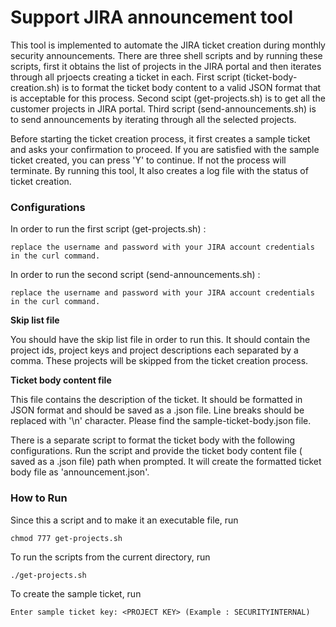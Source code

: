 # Support JIRA announcement tool

This tool is implemented to automate the JIRA ticket creation during monthly security announcements. There are three shell scripts and by running these scripts, first it obtains the list of projects in the JIRA portal and then iterates through all prjoects creating a ticket in each. First script (ticket-body-creation.sh) is to format the ticket body content to a valid JSON format that is acceptable for this process. Second scipt (get-projects.sh) is to get all the customer projects in JIRA portal. Third script (send-announcements.sh) is to send announcements by iterating through all the selected projects.

Before starting the ticket creation process, it first creates a sample ticket and asks your confirmation to proceed. If you are satisfied with the sample ticket created, you can press 'Y' to continue. If not the process will terminate. By running this tool, It also creates a log file with the status of ticket creation.

###  Configurations

In order to run the first script (get-projects.sh) :

	replace the username and password with your JIRA account credentials in the curl command.

In order to run the second script (send-announcements.sh) :

	replace the username and password with your JIRA account credentials in the curl command.

**Skip list file**

You should have the skip list file in order to run this. It should contain the project ids, project keys and project descriptions each separated by a comma. These projects will be skipped from the ticket creation process. 

**Ticket body content file**

This file contains the description of the ticket. It should be formatted in JSON format and should be saved as a .json file. Line breaks should be replaced with '\n' character. Please find the sample-ticket-body.json file. 

There is a separate script to format the ticket body with the following configurations. Run the script and provide the ticket body content file ( saved as a .json file) path when prompted. It will create the formatted ticket body file as 'announcement.json'.

### How to Run

Since this a script and to make it an executable file, run

```
chmod 777 get-projects.sh
```

To run the scripts from the current directory, run
```
./get-projects.sh
```

To create the sample ticket, run
```
Enter sample ticket key: <PROJECT KEY> (Example : SECURITYINTERNAL)
```


